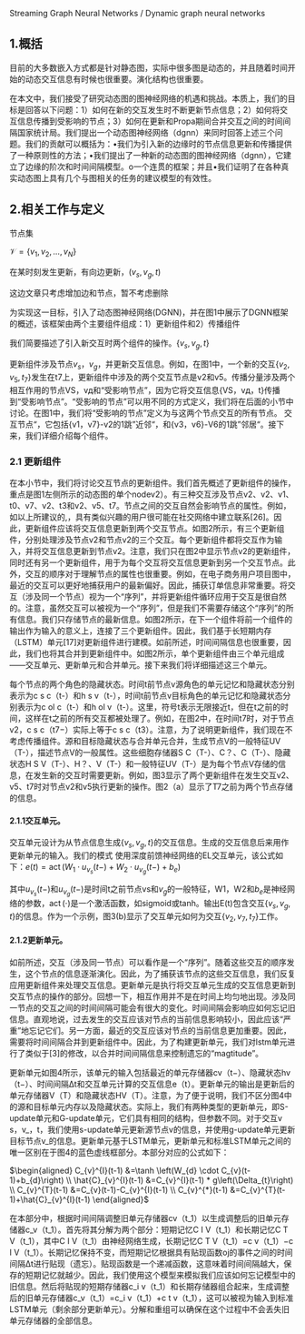 Streaming Graph Neural Networks / Dynamic graph neural networks

## 1.概括

目前的大多数嵌入方式都是针对静态图，实际中很多图是动态的，并且随着时间开始的动态交互信息有时候也很重要。演化结构也很重要。

在本文中，我们接受了研究动态图的图神经网络的机遇和挑战。本质上，我们的目标是回答以下问题：1）如何在新的交互发生时不断更新节点信息；2）如何将交互信息传播到受影响的节点；3）如何在更新和Propa期间合并交互之间的时间间隔国家统计局。我们提出一个动态图神经网络（dgnn）来同时回答上述三个问题。我们的贡献可以概括为：•我们为引入新的边缘时的节点信息更新和传播提供了一种原则性的方法；•我们提出了一种新的动态图的图神经网络（dgnn），它建立了边缘的阶次和时间间隔模型。o一个连贯的框架；并且•我们证明了在各种真实动态图上具有几个与图相关的任务的建议模型的有效性。

## 2.相关工作与定义

节点集

$\mathcal{V}=\left\{v_{1}, v_{2}, \dots, v_{N}\right\}$

在某时刻发生更新，有向边更新，$\left(v_{s}, v_{g}, t\right)$

这边文章只考虑增加边和节点，暂不考虑删除

为实现这一目标，引入了动态图神经网络(DGNN)，并在图1中展示了DGNN框架的概述，该框架由两个主要组件组成：1）更新组件和2）传播组件

我们简要描述了引入新交互时两个组件的操作。$\left\{v_{s}, v_{g}, t\right\}$

更新组件涉及节点$v_{s}$，$v_{g}$，并更新交互信息。例如，在图1中，一个新的交互$\left\{v_{2}, v_{5}, t_{7}\right\}$发生在t7上，更新组件中涉及的两个交互节点是v2和v5。传播分量涉及两个相互作用的节点VS，vд和“受影响节点”，因为它将交互信息{VS，vд，t}传播到“受影响节点”。“受影响的节点”可以用不同的方式定义，我们将在后面的小节中讨论。在图1中，我们将“受影响的节点”定义为与这两个节点交互的所有节点。 交互节点“，它包括{v1，v7}-v2的1跳”近邻“，和{v3，v6}-V6的1跳”邻居“。接下来，我们详细介绍每个组件。

### 2.1 更新组件

在本小节中，我们将讨论交互节点的更新组件。我们首先概述了更新组件的操作，重点是图1左侧所示的动态图的单个nodev2）。有三种交互涉及节点v2、v2、v1、t0、v7、v2、t3和v2、v5、t7。节点之间的交互自然会影响节点的属性。例如，如以上所建议的,，具有类似兴趣的用户很可能在社交网络中建立联系[26]。因此，更新组件应该将交互信息更新到两个交互节点。如图2所示，有三个更新组件，分别处理涉及节点v2和节点v2的三个交互。每个更新组件都将交互作为输入，并将交互信息更新到节点v2。注意，我们只在图2中显示节点v2的更新组件，同时还有另一个更新组件，用于为每个交互将交互信息更新到另一个交互节点。此外，交互的顺序对于理解节点的属性也很重要。例如，在电子商务用户项目图中，最近的交互可以更好地捕获用户的最新偏好。因此，捕获订单信息非常重要。将交互（涉及同一个节点）视为一个“序列”，并将更新组件循环应用于交互是很自然的。注意，虽然交互可以被视为一个“序列”，但是我们不需要存储这个“序列”的所有信息。我们只存储节点的最新信息。如图2所示，在下一个组件将前一个组件的输出作为输入的意义上，连接了三个更新组件。因此，我们基于长短期内存（LSTM）单元[17]对更新组件进行建模。如前所述，时间间隔信息也很重要，因此，我们也将其合并到更新组件中。如图2所示，单个更新组件由三个单元组成——交互单元、更新单元和合并单元。接下来我们将详细描述这三个单元。

每个节点的两个角色的隐藏状态。时间t前节点v源角色的单元记忆和隐藏状态分别表示为c s c（t-）和h s v（t-），时间t前节点v目标角色的单元记忆和隐藏状态分别表示为c ol c（t-）和h ol v（t-）。这里，符号t表示无限接近t，但在t之前的时间，这样在t之前的所有交互都被处理了。例如，在图2中，在时间t7时，对于节点v2，c s c（t7−）实际上等于c s c（t3）。注意，为了说明更新组件，我们现在不考虑传播组件。源和目标隐藏状态与合并单元合并，生成节点V的一般特征UV（T-），描述节点V的一般属性。这些细胞存储器S C（T-）、C？、C（T-）、隐藏状态H S V（T-）、H？、V（T-）和一般特征UV（T-）是为每个节点V存储的信息，在发生新的交互时需要更新。例如，图3显示了两个更新组件在发生交互v2、v5、t7时对节点v2和v5执行更新的操作。图2（a）显示了T7之前为两个节点存储的信息。

#### 2.1.1交互单元。

交互单元设计为从节点信息生成$\left\{v_{s}, v_{g}, t\right\}$的交互信息。生成的交互信息后来用作更新单元的输入。我们的模式 使用深度前馈神经网络的EL交互单元，该公式如下：$e(t)=\operatorname{act}\left(W_{1} \cdot u_{v_{s}}(t-)+W_{2} \cdot u_{v_{g}}(t-)+b_{e}\right)$

其中$u_{v_{s}}(t-)$和$u_{v_{g}}(t-)$是时间t之前节点vs和$v_{g}$的一般特征，W1，W2和$b_{e}$是神经网络的参数，$\operatorname{act}(\cdot)$是一个激活函数，如sigmoid或tanh。输出E(t)包含交互$\left\{v_{s}, v_{g}, t\right\}$的信息。作为一个示例，图3(b)显示了交互单元如何为交互$\left\{v_{2}, v_{7}, t_{7}\right\}$工作。

#### 2.1.2更新单元。

如前所述，交互（涉及同一节点）可以看作是一个“序列”。随着这些交互的顺序发生，这个节点的信息逐渐演化。因此，为了捕获该节点的这些交互信息，我们反复应用更新组件来处理交互信息。更新单元是执行将交互单元生成的交互信息更新到交互节点的操作的部分。回想一下，相互作用并不是在时间上均匀地出现。涉及同一节点的交互之间的时间间隔可能会有很大的变化。时间间隔会影响应如何忘记旧信息。直观地说，过去发生的交互应该对节点的当前信息影响较小，因此应该“严重”地忘记它们。另一方面，最近的交互应该对节点的当前信息更加重要。因此，需要将时间间隔合并到更新组件中。因此，为了构建更新单元，我们对lstm单元进行了类似于[3]的修改，以合并时间间隔信息来控制遗忘的“magtitude”。

更新单元如图4所示，该单元的输入包括最近的单元存储器cv（t−）、隐藏状态hv（t−）、时间间隔∆t和交互单元计算的交互信息e（t）。更新单元的输出是更新后的单元存储器V（T）和隐藏状态HV（T）。注意，为了便于说明，我们不区分图4中的源和目标单元内存以及隐藏状态。实际上，我们有两种类型的更新单元，即S-update单元和G-update单元，它们具有相同的结构，但参数不同。对于交互v s，v_，t，我们使用s-update单元更新源节点v的信息，并使用g-update单元更新目标节点v_的信息。更新单元基于LSTM单元，更新单元和标准LSTM单元之间的唯一区别在于图4的蓝色虚线框部分。本部分对应的公式如下：

$\begin{aligned} C_{v}^{I}(t-1) &=\tanh \left(W_{d} \cdot C_{v}(t-1)+b_{d}\right) \\ \hat{C}_{v}^{I}(t-1) &=C_{v}^{I}(t-1) * g\left(\Delta_{t}\right) \\ C_{v}^{T}(t-1) &=C_{v}(t-1)-C_{v}^{I}(t-1) \\ C_{v}^{*}(t-1) &=C_{v}^{T}(t-1)+\hat{C}_{v}^{I}(t-1) \end{aligned}$

在本部分中，根据时间间隔调整旧单元存储器cv（t_1）以生成调整后的旧单元存储器c_v（t_1）。首先将其分解为两个部分：短期记忆C I V（t_1）和长期记忆C T V（t_1），其中C I V（t_1）由神经网络生成，长期记忆C T V（t_1）=c v（t_1）−c I V（t_1）。长期记忆保持不变，而短期记忆根据具有贴现函数oj的事件之间的时间间隔∆t进行贴现（遗忘）。贴现函数是一个递减函数，这意味着时间间隔越大，保存的短期记忆就越少。因此，我们使用这个模型来模拟我们应该如何忘记模型中的旧信息。然后将贴现的短期存储器c_i v（t_1）和长期存储器组合起来，生成调整后的旧单元存储器c_v（t_1）=c_i v（t_1）+c t v（t_1），这可以被视为输入到标准LSTM单元（剩余部分更新单元）。分解和重组可以确保在这个过程中不会丢失旧单元存储器的全部信息。